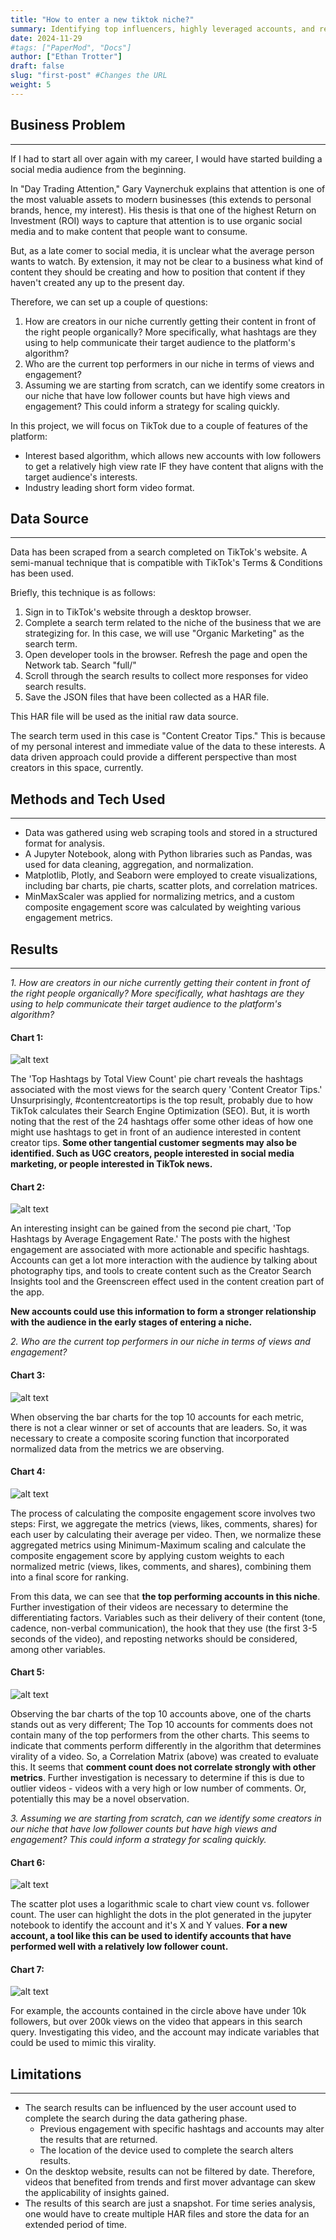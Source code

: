 ```yaml
---
title: "How to enter a new tiktok niche?"
summary: Identifying top influencers, highly leveraged accounts, and relevant hashtags
date: 2024-11-29
#tags: ["PaperMod", "Docs"]
author: ["Ethan Trotter"]
draft: false
slug: "first-post" #Changes the URL
weight: 5
---
```


## Business Problem
___
If I had to start all over again with my career, I would have started building a social media audience from the beginning. 

In "Day Trading Attention," Gary Vaynerchuk explains that attention is one of the most valuable assets to modern businesses (this extends to personal brands, hence, my interest). His thesis is that one of the highest Return on Investment (ROI) ways to capture that attention is to use organic social media and to make content that people want to consume. 

But, as a late comer to social media, it is unclear what the average person wants to watch. By extension, it may not be clear to a business what kind of content they should be creating and how to position that content if they haven't created any up to the present day.

Therefore, we can set up a couple of questions:
1. How are creators in our niche currently getting their content in front of the right people organically? More specifically, what hashtags are they using to help communicate their target audience to the platform's algorithm?
2. Who are the current top performers in our niche in terms of views and engagement? 
3. Assuming we are starting from scratch, can we identify some creators in our niche that have low follower counts but have high views and engagement? This could inform a strategy for scaling quickly.

In this project, we will focus on TikTok due to a couple of features of the platform:
- Interest based algorithm, which allows new accounts with low followers to get a relatively high view rate IF they have content that aligns with the target audience's interests.
- Industry leading short form video format.

## Data Source
___
Data has been scraped from a search completed on TikTok's website. A semi-manual technique that is compatible with TikTok's Terms & Conditions has been used.

Briefly, this technique is as follows:
1. Sign in to TikTok's website through a desktop browser.
2. Complete a search term related to the niche of the business that we are strategizing for. In this case, we will use "Organic Marketing" as the search term. 
3. Open developer tools in the browser. Refresh the page and open the Network tab. Search "full/" 
4. Scroll through the search results to collect more responses for video search results.
5. Save the JSON files that have been collected as a HAR file. 

This HAR file will be used as the initial raw data source.

The search term used in this case is "Content Creator Tips." This is because of my personal interest and immediate value of the data to these interests. A data driven approach could provide a different perspective than most creators in this space, currently.

## Methods and Tech Used
___
- Data was gathered using web scraping tools and stored in a structured format for analysis.
- A Jupyter Notebook, along with Python libraries such as Pandas, was used for data cleaning, aggregation, and normalization.
- Matplotlib, Plotly, and Seaborn were employed to create visualizations, including bar charts, pie charts, scatter plots, and correlation matrices.
- MinMaxScaler was applied for normalizing metrics, and a custom composite engagement score was calculated by weighting various engagement metrics.

## Results
___
*1. How are creators in our niche currently getting their content in front of the right people organically? More specifically, what hashtags are they using to help communicate their target audience to the platform's algorithm?*

#### Chart 1:
![alt text](images/TotalViewCountPieChart.png)

The 'Top Hashtags by Total View Count' pie chart reveals the hashtags associated with the most views for the search query 'Content Creator Tips.' Unsurprisingly, #contentcreatortips is the top result, probably due to how TikTok calculates their Search Engine Optimization (SEO). But, it is worth noting that the rest of the 24 hashtags offer some other ideas of how one might use hashtags to get in front of an audience interested in content creator tips. **Some other tangential customer segments may also be identified. Such as UGC creators, people interested in social media marketing, or people interested in TikTok news.**

#### Chart 2:
![alt text](images/AvgEngagementPieChart.png)

An interesting insight can be gained from the second pie chart, 'Top Hashtags by Average Engagement Rate.' The posts with the highest engagement are associated with more actionable and specific hashtags. Accounts can get a lot more interaction with the audience by talking about photography tips, and tools to create content such as the Creator Search Insights tool and the Greenscreen effect used in the content creation part of the app. 

**New accounts could use this information to form a stronger relationship with the audience in the early stages of entering a niche.**

*2. Who are the current top performers in our niche in terms of views and engagement?*

#### Chart 3:
![alt text](images/AllTop10Accounts.png)

When observing the bar charts for the top 10 accounts for each metric, there is not a clear winner or set of accounts that are leaders. So, it was necessary to create a composite scoring function that incorporated normalized data from the metrics we are observing. 

#### Chart 4:
![alt text](images/Top10AccountsCompositeScore.png)

The process of calculating the composite engagement score involves two steps: First, we aggregate the metrics (views, likes, comments, shares) for each user by calculating their average per video. 
Then, we normalize these aggregated metrics using Minimum-Maximum scaling and calculate the composite engagement score by applying custom weights to each normalized metric (views, likes, comments, and shares), combining them into a final score for ranking.

From this data, we can see that **the top performing accounts in this niche**. Further investigation of their videos are necessary to determine the differentiating factors. Variables such as their delivery of their content (tone, cadence, non-verbal communication), the hook that they use (the first 3-5 seconds of the video), and reposting networks should be considered, among other variables.

#### Chart 5:
![alt text](images/CorrelationMatrix.png)

Observing the bar charts of the top 10 accounts above, one of the charts stands out as very different; The Top 10 accounts for comments does not contain many of the top performers from the other charts. This seems to indicate that comments perform differently in the algorithm that determines virality of a video. So, a Correlation Matrix (above) was created to evaluate this. It seems that **comment count does not correlate strongly with other metrics**. Further investigation is necessary to determine if this is due to outlier videos - videos with a very high or low number of comments. Or, potentially this may be a novel observation.

*3. Assuming we are starting from scratch, can we identify some creators in our niche that have low follower counts but have high views and engagement? This could inform a strategy for scaling quickly.*

#### Chart 6:
![alt text](images/ScatterPlotViewsVsFollowers.png)

The scatter plot uses a logarithmic scale to chart view count vs. follower count. The user can highlight the dots in the plot generated in the jupyter notebook to identify the account and it's X and Y values. 
**For a new account, a tool like this can be used to identify accounts that have performed well with a relatively low follower count.**

#### Chart 7:
![alt text](images/LassoOnScatterPlot.png)

For example, the accounts contained in the circle above have under 10k followers, but over 200k views on the video that appears in this search query. Investigating this video, and the account may indicate variables that could be used to mimic this virality.

## Limitations 
___
- The search results can be influenced by the user account used to complete the search during the data gathering phase. 
	- Previous engagement with specific hashtags and accounts may alter the results that are returned.
	- The location of the device used to complete the search alters results. 
- On the desktop website, results can not be filtered by date. Therefore, videos that benefited from trends and first mover advantage can skew the applicability of insights gained.
- The results of this search are just a snapshot. For time series analysis, one would have to create multiple HAR files and store the data for an extended period of time. 